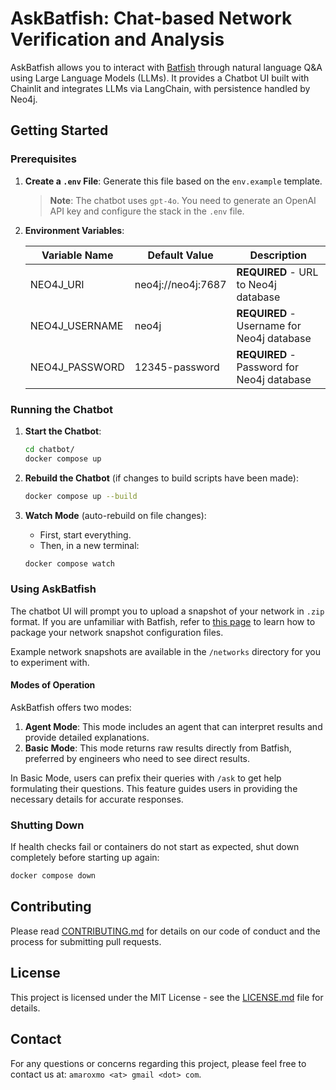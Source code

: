 # AskBatfish: Chat-based Network Verification and Analysis

AskBatfish allows you to interact with [Batfish](https://github.com/batfish/batfish) through natural language Q&A using Large Language Models (LLMs). It provides a Chatbot UI built with Chainlit and integrates LLMs via LangChain, with persistence handled by Neo4j.

## Getting Started

### Prerequisites

1. **Create a `.env` File**: Generate this file based on the `env.example` template.
   
   > **Note**: The chatbot uses `gpt-4o`. You need to generate an OpenAI API key and configure the stack in the `.env` file.

2. **Environment Variables**:

    | Variable Name          | Default Value                    | Description                                      |
    |------------------------|----------------------------------|--------------------------------------------------|
    | NEO4J_URI              | neo4j://neo4j:7687               | **REQUIRED** - URL to Neo4j database             |
    | NEO4J_USERNAME         | neo4j                            | **REQUIRED** - Username for Neo4j database       |
    | NEO4J_PASSWORD         | 12345-password                   | **REQUIRED** - Password for Neo4j database       |

### Running the Chatbot

1. **Start the Chatbot**:
    ```sh
    cd chatbot/
    docker compose up
    ```

2. **Rebuild the Chatbot** (if changes to build scripts have been made):
    ```sh
    docker compose up --build
    ```

3. **Watch Mode** (auto-rebuild on file changes):
    - First, start everything.
    - Then, in a new terminal:
    ```sh
    docker compose watch
    ```

### Using AskBatfish

The chatbot UI will prompt you to upload a snapshot of your network in `.zip` format. If you are unfamiliar with Batfish, refer to [this page](https://pybatfish.readthedocs.io/en/latest/notebooks/interacting.html#Packaging-snapshot-data) to learn how to package your network snapshot configuration files.

Example network snapshots are available in the `/networks` directory for you to experiment with.

#### Modes of Operation

AskBatfish offers two modes:
1. **Agent Mode**: This mode includes an agent that can interpret results and provide detailed explanations.
2. **Basic Mode**: This mode returns raw results directly from Batfish, preferred by engineers who need to see direct results.

In Basic Mode, users can prefix their queries with `/ask` to get help formulating their questions. This feature guides users in providing the necessary details for accurate responses.


### Shutting Down

If health checks fail or containers do not start as expected, shut down completely before starting up again:
```sh
docker compose down
```

## Contributing

Please read [CONTRIBUTING.md](CONTRIBUTING.md) for details on our code of conduct and the process for submitting pull requests.

## License

This project is licensed under the MIT License - see the [LICENSE.md](LICENSE.md) file for details.

## Contact

For any questions or concerns regarding this project, please feel free to contact us at: `amaroxmo <at> gmail <dot> com`.
